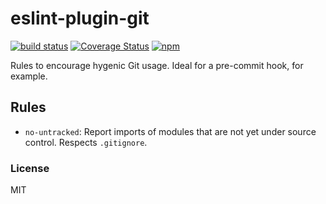 # eslint-plugin-git

[![build status](https://travis-ci.org/benmosher/eslint-plugin-git.svg?branch=master)](https://travis-ci.org/benmosher/eslint-plugin-git)
[![Coverage Status](https://coveralls.io/repos/benmosher/eslint-plugin-git/badge.svg?branch=master&service=github)](https://coveralls.io/github/benmosher/eslint-plugin-git?branch=master)
[![npm](https://img.shields.io/npm/v/eslint-plugin-git.svg)](https://www.npmjs.com/package/eslint-plugin-git)

Rules to encourage hygenic Git usage. Ideal for a pre-commit hook, for example.

## Rules

- `no-untracked`: Report imports of modules that are not yet under source control. Respects `.gitignore`.

### License

MIT
